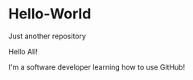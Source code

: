 # Hello-World
Just another repository

Hello All!

I'm a software developer learning how to use GitHub!
